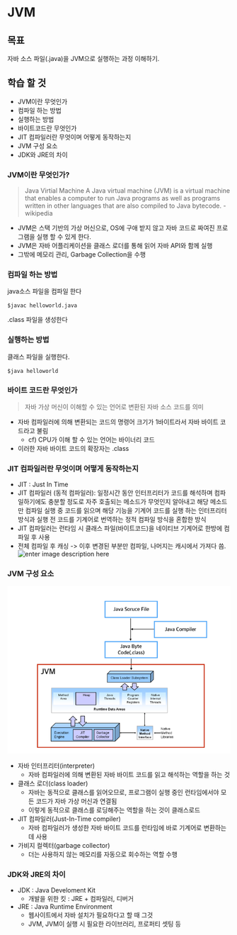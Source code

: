 # JVM

## 목표
자바 소스 파일(.java)을 JVM으로 실행하는 과정 이해하기.

## 학습 할 것
 - JVM이란 무엇인가
-  컴파일 하는 방법
-  실행하는 방법
-  바이트코드란 무엇인가
-  JIT 컴파일러란 무엇이며 어떻게 동작하는지
-  JVM 구성 요소
-  JDK와 JRE의 차이

### JVM이란 무엇인가?

>Java Virtial Machine
> A Java virtual machine (JVM) is a virtual machine that enables a computer to run Java programs as well as programs written in other languages that are also compiled to Java bytecode. - wikipedia  
-   JVM은 스택 기반의 가상 머신으로, OS에 구애 받지 않고 자바 코드로 짜여진 프로그램을 실행 할 수 있게 한다.
 -   JVM은 자바 어플리케이션을 클래스 로더를 통해 읽어 자바 API와 함께 실행
- 그밖에  메모리 관리, Garbage Collection을 수행

### 컴파일 하는 방법
java소스 파일을 컴파일 한다
```
$javac helloworld.java
```
.class 파일을 생성한다
### 실행하는 방법
클래스 파일을 실행한다.
```
$java helloworld
```
### 바이트 코드란 무엇인가
>자바 가상 머신이 이해할 수 있는 언어로 변환된 자바 소스 코드를 의미

- 자바 컴파일러에 의해 변환되는 코드의 명령어 크기가 1바이트라서 자바 바이트 코드라고 불림
	* cf) CPU가 이해 할 수 있는 언어는 바이너리 코드
- 이러한 자바 바이트 코드의 확장자는 .class

### JIT 컴파일러란 무엇이며 어떻게 동작하는지
- JIT : Just In Time
- JIT 컴파일러 (동적 컴파일러): 일정시간 동안 인터프리터가 코드를 해석하며 컴파일하기에도 충분할 정도로 자주 호출되는 메소드가 무엇인지 알아내고 해당 메소드만 컴파일
실행 중 코드를 읽으며 해당 기능을 기계어 코드를 실행 하는 인터프리터 방식과 실행 전 코드를  기계어로 번역하는 정적 컴파일 방식을 혼합한 방식
 - JIT 컴파일러는 런타임 시 클래스 파일(바이트코드)을 네이티브 기계어로 한방에 컴파일 후 사용
 - 전체 컴파일 후 캐싱 -> 이후 변경된 부분만 컴파일, 나머지는 캐시에서 가져다 씀.
![enter image description here](https://img1.daumcdn.net/thumb/R1280x0/?scode=mtistory2&fname=https://blog.kakaocdn.net/dn/1YBB4/btqMNxL56Co/esp5Cac185Ov6yRQ6tAIB1/img.png)

### JVM 구성 요소
![enter image description here](https://github.com/myBabyGrand/study_JAVA_whiteship_live-study/blob/main/images/JVM%20structure.png?raw=true)
- 자바 인터프리터(interpreter)
	* 자바 컴파일러에 의해 변환된 자바 바이트 코드를 읽고 해석하는 역할을 하는 것
- 클래스 로더(class loader)
	* 자바는 동적으로 클래스를 읽어오므로, 프로그램이 실행 중인 런타임에서야 모든 코드가 자바 가상 머신과 연결됨
	* 이렇게 동적으로 클래스를 로딩해주는 역할을 하는 것이 클래스로드
- JIT 컴파일러(Just-In-Time compiler)
	* 자바 컴파일러가 생성한 자바 바이트 코드를 런타임에 바로 기계어로 변환하는 데 사용
- 가비지 컬렉터(garbage collector)
   * 더는 사용하지 않는 메모리를 자동으로 회수하는 역할 수행
 
 ### JDK와 JRE의 차이
  - JDK : Java Develoment Kit
	  * 개발을 위한 킷 : JRE + 컴파일러, 디버거
  - JRE : Java Runtime Environment
	  * 웹사이트에서 자바 설치가 필요하다고 할 때 그것
	  * JVM, JVM이 실행 시 필요한 라이브러리, 프로퍼티 셋팅 등
